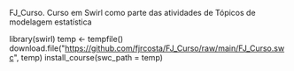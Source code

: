 FJ_Curso. Curso em Swirl como parte das atividades de Tópicos de modelagem estatística

library(swirl)
temp <- tempfile()
download.file("https://github.com/fjrcosta/FJ_Curso/raw/main/FJ_Curso.swc", temp)
install_course(swc_path = temp)
